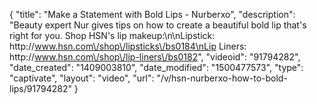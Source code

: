 {
    "title": "Make a Statement with Bold Lips - Nurberxo",
    "description": "Beauty expert Nur gives tips on how to create a beautiful bold lip that's right for you. Shop HSN's lip makeup:\n\nLipstick: http:\/\/www.hsn.com\/shop\/lipsticks\/bs0184\nLip Liners: http:\/\/www.hsn.com\/shop\/lip-liners\/bs0182",
    "videoid": "91794282",
    "date_created": "1409003810",
    "date_modified": "1500477573",
    "type": "captivate",
    "layout": "video",
    "url": "\/v\/hsn-nurberxo-how-to-bold-lips\/91794282"
}